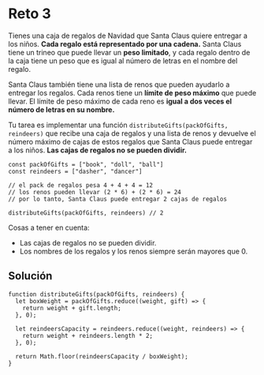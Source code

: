 # Reto 3

Tienes una caja de regalos de Navidad que Santa Claus quiere entregar a los niños. **Cada regalo está representado por una cadena.** Santa Claus tiene un trineo que puede llevar un **peso limitado**, y cada regalo dentro de la caja tiene un peso que es igual al número de letras en el nombre del regalo.

Santa Claus también tiene una lista de renos que pueden ayudarlo a entregar los regalos. Cada renos tiene un **límite de peso máximo** que puede llevar. El límite de peso máximo de cada reno es **igual a dos veces el número de letras en su nombre.**

Tu tarea es implementar una función `distributeGifts(packOfGifts, reindeers)` que recibe una caja de regalos y una lista de renos y devuelve el número máximo de cajas de estos regalos que Santa Claus puede entregar a los niños. **Las cajas de regalos no se pueden dividir.**

    const packOfGifts = ["book", "doll", "ball"]
    const reindeers = ["dasher", "dancer"]

    // el pack de regalos pesa 4 + 4 + 4 = 12
    // los renos pueden llevar (2 * 6) + (2 * 6) = 24
    // por lo tanto, Santa Claus puede entregar 2 cajas de regalos

    distributeGifts(packOfGifts, reindeers) // 2

Cosas a tener en cuenta:

- Las cajas de regalos no se pueden dividir.
- Los nombres de los regalos y los renos siempre serán mayores que 0.

## Solución

    function distributeGifts(packOfGifts, reindeers) {
      let boxWeight = packOfGifts.reduce((weight, gift) => {
        return weight + gift.length;
      }, 0);

      let reindeersCapacity = reindeers.reduce((weight, reindeers) => {
        return weight + reindeers.length * 2;
      }, 0);

      return Math.floor(reindeersCapacity / boxWeight);
    }
